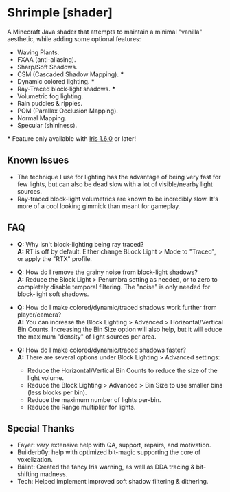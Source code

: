 # Shrimple [shader]

A Minecraft Java shader that attempts to maintain a minimal "vanilla" aesthetic, while adding some optional features:
 - Waving Plants.
 - FXAA (anti-aliasing).
 - Sharp/Soft Shadows.
 - CSM (Cascaded Shadow Mapping). **\***
 - Dynamic colored lighting. **\***
 - Ray-Traced block-light shadows. **\***
 - Volumetric fog lighting.
 - Rain puddles & ripples.
 - POM (Parallax Occlusion Mapping).
 - Normal Mapping.
 - Specular (shininess).

**\*** Feature only available with [Iris 1.6.0](https://modrinth.com/mod/iris/versions) or later!

## Known Issues
- The technique I use for lighting has the advantage of being very fast for few lights, but can also be dead slow with a lot of visible/nearby light sources.
- Ray-traced block-light volumetrics are known to be incredibly slow. It's more of a cool looking gimmick than meant for gameplay.

## FAQ
- **Q:** Why isn't block-lighting being ray traced?  
**A:** RT is off by default. Either change BLock Light > Mode to "Traced", or apply the "RTX" profile.

- **Q:** How do I remove the grainy noise from block-light shadows?  
**A:** Reduce the Block Light > Penumbra setting as needed, or to zero to completely disable temporal filtering. The "noise" is only needed for block-light soft shadows.

- **Q:** How do I make colored/dynamic/traced shadows work further from player/camera?  
**A:** You can increase the Block Lighting > Advanced > Horizontal/Vertical Bin Counts. Increasing the Bin Size option will also help, but it will educe the maximum "density" of light sources per area.

- **Q:** How do I make colored/dynamic/traced shadows faster?  
**A:** There are several options under Block Lighting > Advanced settings:
  - Reduce the Horizontal/Vertical Bin Counts to reduce the size of the light volume.
  - Reduce the Block Lighting > Advanced > Bin Size to use smaller bins (less blocks per bin).
  - Reduce the maximum number of lights per-bin.
  - Reduce the Range multiplier for lights.

## Special Thanks
- Fayer: _very_ extensive help with QA, support, repairs, and motivation.
- Builderb0y: help with optimized bit-magic supporting the core of voxelization.
- Bálint: Created the fancy Iris warning, as well as DDA tracing & bit-shifting madness.
- Tech: Helped implement improved soft shadow filtering & dithering.
